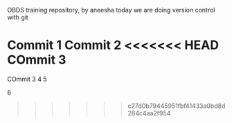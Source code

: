 OBDS training repository, by aneesha
today we are doing version control with git 

Commit 1
Commit 2
<<<<<<< HEAD
COmmit 3
=======
COmmit 3 
4 
5




6
>>>>>>> c27d0b79445951fbf41433a0bd8d284c4aa2f954

